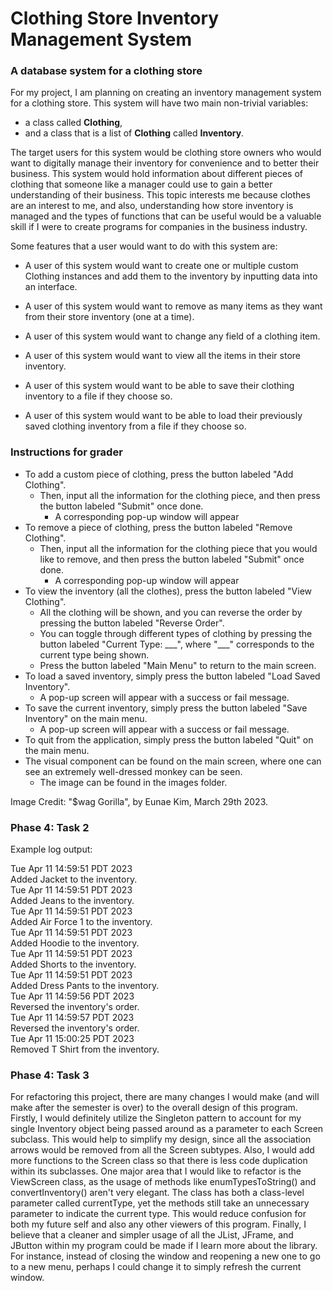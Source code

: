 # Clothing Store Inventory Management System

### A database system for a clothing store

For my project, I am planning on creating an inventory management system for a clothing store. This system will have 
two main non-trivial variables:
- a class called **Clothing**,
- and a class that is a list of **Clothing** called **Inventory**.

The target users for this system would be clothing store owners who would want to digitally manage their 
inventory for convenience and to better their business. This system would hold information about different pieces of 
clothing that someone like a manager could use to gain a better understanding of their business. This topic interests me
because clothes are an interest to me, and also, understanding how store inventory is managed and the types of functions
that can be useful would be a valuable skill if I were to create programs for companies in the business industry.

Some features that a user would want to do with this system are: 
- A user of this system would want to create one or multiple custom Clothing instances and add them to the inventory by inputting data
into an interface.

- A user of this system would want to remove as many items as they want from their store inventory (one at a time).

- A user of this system would want to change any field of a clothing item.

- A user of this system would want to view all the items in their store inventory.

- A user of this system would want to be able to save their clothing inventory to a file if they choose so.

- A user of this system would want to be able to load their previously saved clothing inventory from a file if they choose so.

### Instructions for grader
- To add a custom piece of clothing, press the button labeled "Add Clothing".
  - Then, input all the information for the clothing piece, and then press the button labeled "Submit" once done.
    - A corresponding pop-up window will appear
- To remove a piece of clothing, press the button labeled "Remove Clothing".
  - Then, input all the information for the clothing piece that you would like to remove, and then press the button labeled "Submit" once done.
    - A corresponding pop-up window will appear
- To view the inventory (all the clothes), press the button labeled "View Clothing".
  - All the clothing will be shown, and you can reverse the order by pressing the button labeled "Reverse Order".
  - You can toggle through different types of clothing by pressing the button labeled "Current Type: \_\_\_", where "___" corresponds to the current type being shown.
  - Press the button labeled "Main Menu" to return to the main screen.
- To load a saved inventory, simply press the button labeled "Load Saved Inventory".
  - A pop-up screen will appear with a success or fail message.
- To save the current inventory, simply press the button labeled "Save Inventory" on the main menu.
  - A pop-up screen will appear with a success or fail message.
- To quit from the application, simply press the button labeled "Quit" on the main menu.
- The visual component can be found on the main screen, where one can see an extremely well-dressed monkey can be seen.
  - The image can be found in the images folder.

Image Credit: "$wag Gorilla", by Eunae Kim, March 29th 2023. 

### Phase 4: Task 2
Example log output:

Tue Apr 11 14:59:51 PDT 2023    
Added Jacket to the inventory.  
Tue Apr 11 14:59:51 PDT 2023    
Added Jeans to the inventory.   
Tue Apr 11 14:59:51 PDT 2023    
Added Air Force 1 to the inventory.     
Tue Apr 11 14:59:51 PDT 2023    
Added Hoodie to the inventory.  
Tue Apr 11 14:59:51 PDT 2023    
Added Shorts to the inventory.  
Tue Apr 11 14:59:51 PDT 2023    
Added Dress Pants to the inventory.     
Tue Apr 11 14:59:56 PDT 2023    
Reversed the inventory's order.     
Tue Apr 11 14:59:57 PDT 2023    
Reversed the inventory's order.     
Tue Apr 11 15:00:25 PDT 2023    
Removed T Shirt from the inventory. 

### Phase 4: Task 3
For refactoring this project, there are many changes I would make (and will make after the semester is over) to the overall design of this program.
Firstly, I would definitely utilize the Singleton pattern to account for my single Inventory object being passed around as a parameter to each Screen subclass. 
This would help to simplify my design, since all the association arrows would be removed from all the Screen subtypes.
Also, I would add more functions to the Screen class so that there is less code duplication within its subclasses. 
One major area that I would like to refactor is the ViewScreen class, as the usage of methods like enumTypesToString() and convertInventory() aren't very elegant. The class has both a class-level
parameter called currentType, yet the methods still take an unnecessary parameter to indicate the current type. This would reduce confusion for both my future self and also any other viewers of this program.
Finally, I believe that a cleaner and simpler usage of all the JList, JFrame, and JButton within my program could be made if I learn more about the library. For instance,
instead of closing the window and reopening a new one to go to a new menu, perhaps I could change it to simply refresh the current window.